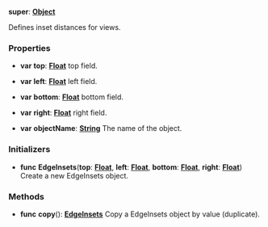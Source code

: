 **super**: **[Object](Object.md)**

Defines inset distances for views.

### Properties

* **var** **top**: **[Float](../gravity/float.md)**
top field.

* **var** **left**: **[Float](../gravity/float.md)**
left field.

* **var** **bottom**: **[Float](../gravity/float.md)**
bottom field.

* **var** **right**: **[Float](../gravity/float.md)**
right field.

* **var** **objectName**: **[String](../gravity/string.md)**
The name of the object.



### Initializers

* **func** **EdgeInsets**(**top**: **[Float](../gravity/float.md)**, **left**: **[Float](../gravity/float.md)**, **bottom**: **[Float](../gravity/float.md)**, **right**: **[Float](../gravity/float.md)**)
Create a new EdgeInsets object.



### Methods

* **func** **copy**(): <strong>[EdgeInsets](EdgeInsets.md)</strong> 
Copy a EdgeInsets object by value (duplicate).





